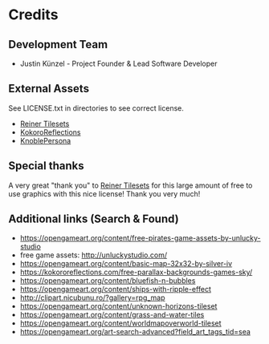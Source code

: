 # Credits

## Development Team

  - Justin Künzel - Project Founder & Lead Software Developer
  
## External Assets

See LICENSE.txt in directories to see correct license.

  - [Reiner Tilesets](https://www.reinerstilesets.de/de/)
  - [KokoroReflections](https://kokororeflections.com/free-old-fashioned-parallax-pirate-ship-for-rpg-maker/)
  - [KnoblePersona](http://opengameart.org/content/ocean-background)
  
## Special thanks

A very great "thank you" to [Reiner Tilesets](https://www.reinerstilesets.de/de/) for this large amount of free to use graphics with this nice license!
Thank you very much!

## Additional links (Search & Found)

  - https://opengameart.org/content/free-pirates-game-assets-by-unlucky-studio
  - free game assets: http://unluckystudio.com/
  - https://opengameart.org/content/basic-map-32x32-by-silver-iv
  - https://kokororeflections.com/free-parallax-backgrounds-games-sky/
  - https://opengameart.org/content/bluefish-n-bubbles
  - https://opengameart.org/content/ships-with-ripple-effect
  - http://clipart.nicubunu.ro/?gallery=rpg_map
  - https://opengameart.org/content/unknown-horizons-tileset
  - https://opengameart.org/content/grass-and-water-tiles
  - https://opengameart.org/content/worldmapoverworld-tileset
  - https://opengameart.org/art-search-advanced?field_art_tags_tid=sea